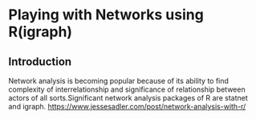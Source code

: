 
# Playing with Networks using R(igraph)  

## Introduction

Network analysis is becoming popular because of its ability to find complexity of interrelationship and significance of relationship between actors of all sorts.Significant network analysis packages of R are statnet and igraph.
https://www.jessesadler.com/post/network-analysis-with-r/
